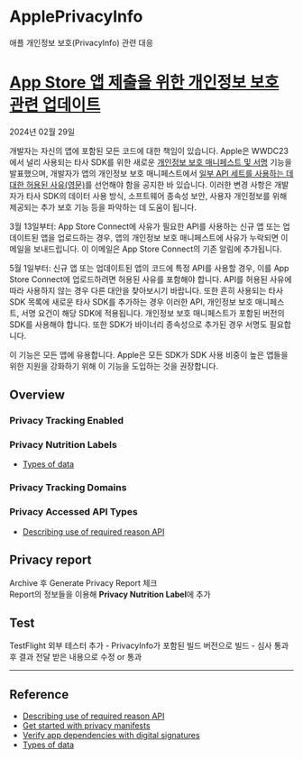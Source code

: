 # ApplePrivacyInfo
애플 개인정보 보호(PrivacyInfo) 관련 대응


# [App Store 앱 제출을 위한 개인정보 보호 관련 업데이트](https://developer.apple.com/kr/news/?id=3d8a9yyh)

2024년 02월 29일

개발자는 자신의 앱에 포함된 모든 코드에 대한 책임이 있습니다. Apple은 WWDC23에서 널리 사용되는 타사 SDK를 위한 새로운 [개인정보 보호 매니페스트 및 서명](https://developer.apple.com/kr/support/third-party-SDK-requirements/) 기능을 발표했으며, 개발자가 앱의 개인정보 보호 매니페스트에서 [일부 API 세트를 사용하는 데 대한 허용된 사유(영문)](https://developer.apple.com/documentation/bundleresources/privacy_manifest_files/describing_use_of_required_reason_api)를 선언해야 함을 공지한 바 있습니다. 이러한 변경 사항은 개발자가 타사 SDK의 데이터 사용 방식, 소프트웨어 종속성 보안, 사용자 개인정보를 위해 제공되는 추가 보호 기능 등을 파악하는 데 도움이 됩니다.

3월 13일부터: App Store Connect에 사유가 필요한 API를 사용하는 신규 앱 또는 업데이트된 앱을 업로드하는 경우, 앱의 개인정보 보호 매니페스트에 사유가 누락되면 이메일을 보내드립니다. 이 이메일은 App Store Connect의 기존 알림에 추가됩니다.

5월 1일부터: 신규 앱 또는 업데이트된 앱의 코드에 특정 API를 사용할 경우, 이를 App Store Connect에 업로드하려면 허용된 사유를 포함해야 합니다. API를 허용된 사유에 따라 사용하지 않는 경우 다른 대안을 찾아보시기 바랍니다. 또한 흔히 사용되는 타사 SDK 목록에 새로운 타사 SDK를 추가하는 경우 이러한 API, 개인정보 보호 매니페스트, 서명 요건이 해당 SDK에 적용됩니다. 개인정보 보호 매니페스트가 포함된 버전의 SDK를 사용해야 합니다. 또한 SDK가 바이너리 종속성으로 추가된 경우 서명도 필요합니다.

이 기능은 모든 앱에 유용합니다. Apple은 모든 SDK가 SDK 사용 비중이 높은 앱들을 위한 지원을 강화하기 위해 이 기능을 도입하는 것을 권장합니다.

## Overview

### Privacy Tracking Enabled
### Privacy Nutrition Labels  
- [Types of data](https://developer.apple.com/app-store/app-privacy-details/)
### Privacy Tracking Domains
### Privacy Accessed API Types  
- [Describing use of required reason API](https://developer.apple.com/documentation/bundleresources/privacy_manifest_files/describing_use_of_required_reason_api)

## Privacy report
Archive 후 Generate Privacy Report 체크  
Report의 정보들을 이용해 **Privacy Nutrition Label**에 추가

## Test
TestFlight 외부 테스터 추가 - PrivacyInfo가 포함된 빌드 버전으로 빌드 - 심사 통과 후 결과 전달 받은 내용으로 수정 or 통과

------------------------------------

## Reference
- [Describing use of required reason API](https://developer.apple.com/documentation/bundleresources/privacy_manifest_files/describing_use_of_required_reason_api)
- [Get started with privacy manifests](https://developer.apple.com/wwdc23/10060)
- [Verify app dependencies with digital signatures](https://developer.apple.com/wwdc23/10061)
- [Types of data](https://developer.apple.com/app-store/app-privacy-details/)
